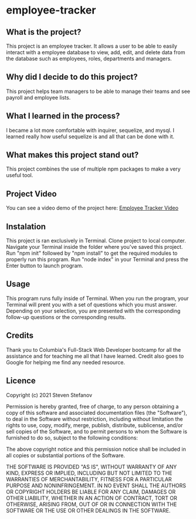 # employee-tracker

## What is the project?

This project is an employee tracker. It allows a user to be able to easily interact with a employee database to view, add, edit, and delete data from the database such as employees, roles, departments and managers.

## Why did I decide to do this project?

This project helps team managers to be able to manage their teams and see payroll and employee lists.

## What I learned in the process?

I became a lot more comfortable with inquirer, sequelize, and mysql. I learned really how useful sequelize is and all that can be done with it.

## What makes this project stand out?

This project combines the use of multiple npm packages to make a very useful tool.

## Project Video  

You can see a video demo of the project here: [Employee Tracker Video]()
 

## Instalation

This project is ran exclusively in Terminal. Clone project to local computer. Navigate your Terminal inside the folder where you've saved this project. Run "npm init" followed by "npm install" to get the required modules to properly run this program. Run "node index" in your Terminal and press the Enter button to launch program.

## Usage

This program runs fully inside of Terminal. When you run the program, your Terminal will prent you with a set of questions which you must answer. Depending on your selection, you are presented with the corresponding follow-up questions or the corresponding results.

## Credits

Thank you to Columbia's Full-Stack Web Developer bootcamp for all the assistance and for teaching me all that I have learned. Credit also goes to Google for helping me find any needed resource.

## Licence

Copyright (c) 2021 Steven Stefanov

Permission is hereby granted, free of charge, to any person obtaining a copy
of this software and associated documentation files (the "Software"), to deal
in the Software without restriction, including without limitation the rights
to use, copy, modify, merge, publish, distribute, sublicense, and/or sell
copies of the Software, and to permit persons to whom the Software is
furnished to do so, subject to the following conditions:

The above copyright notice and this permission notice shall be included in all
copies or substantial portions of the Software.

THE SOFTWARE IS PROVIDED "AS IS", WITHOUT WARRANTY OF ANY KIND, EXPRESS OR
IMPLIED, INCLUDING BUT NOT LIMITED TO THE WARRANTIES OF MERCHANTABILITY,
FITNESS FOR A PARTICULAR PURPOSE AND NONINFRINGEMENT. IN NO EVENT SHALL THE
AUTHORS OR COPYRIGHT HOLDERS BE LIABLE FOR ANY CLAIM, DAMAGES OR OTHER
LIABILITY, WHETHER IN AN ACTION OF CONTRACT, TORT OR OTHERWISE, ARISING FROM,
OUT OF OR IN CONNECTION WITH THE SOFTWARE OR THE USE OR OTHER DEALINGS IN THE
SOFTWARE.